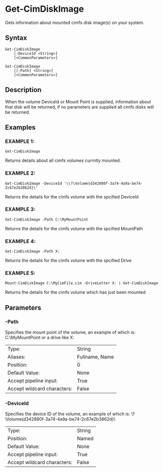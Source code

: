 # Get-CimDiskImage        
        
Gets information about mounted cimfs disk image(s) on your system.

## Syntax

```
Get-CimDiskImage 
    [-DeviceId <String>]
    [<CommonParameters>]
```

```
Get-CimDiskImage 
    [[-Path] <String>] 
    [<CommonParameters>]
```

## Description
When the volume DeviceId or Mount Point is supplied, information about that disk will be returned, if no parameters are supplied all cimfs disks will be returned.

## Examples


### EXAMPLE 1:

```
Get-CimDiskImage
```

Returns details about all cimfs volumes currntly mounted.

### EXAMPLE 2:

```
Get-CimDiskImage -DeviceId '\\?\Volume{d342880f-3a74-4a9a-be74-2c67e2b3862d}\'
```
Returns the details for the cimfs volume with the spcified DeviceId


### EXAMPLE 3:

```
Get-CimDiskImage -Path C:\MyMountPoint
```
Returns the details for the cimfs volume with the spcified MountPath

### EXAMPLE 4:

```
Get-CimDiskImage -Path X:
```
Returns the details for the cimfs volume with the spcified Drive

### EXAMPLE 5:

```
Mount-CimDiskImage C:\MyCimFile.cim -DriveLetter X: | Get-CimDiskImage
```
Returns the details for the cimfs volume which has just been mounted

## Parameters

### -Path

Specifies the mount point of the volume, an example of which is: C:\MyMountPoint or a drive like X:

|  | |
|---|---|
| Type:    | String |
| Aliases: | Fullname, Name |
| Position: | 0 |
| Default Value: | None |
| Accept pipeline input: | True |
| Accept wildcard characters: | False |

### -DeviceId

Specifies the device ID of the volume, an example of which is: \\?\Volume{d342880f-3a74-4a9a-be74-2c67e2b3862d}\


|  | |
|---|---|
| Type:    | String |
| Position: | Named |
| Default Value: | None |
| Accept pipeline input: | True |
| Accept wildcard characters: | False |
